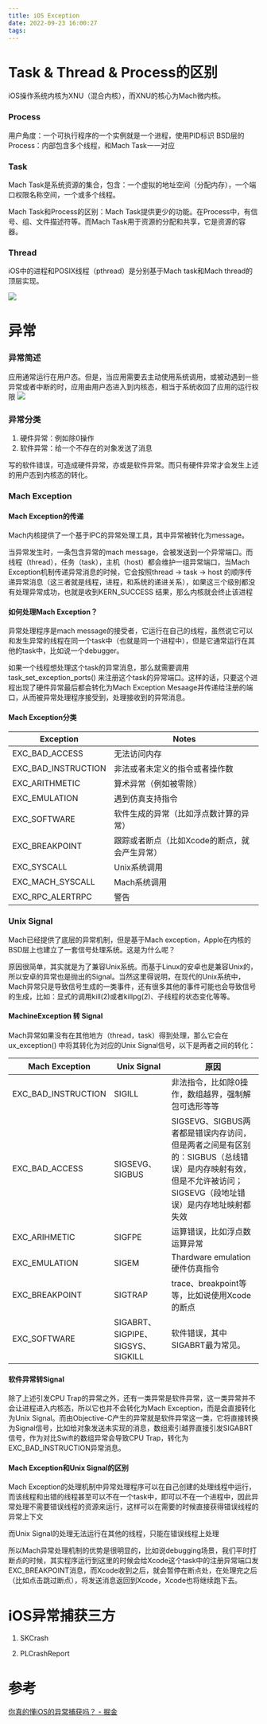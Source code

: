 ```yaml
---
title: iOS Exception
date: 2022-09-23 16:00:27
tags:
---
```


# Task & Thread & Process的区别

iOS操作系统内核为XNU（混合内核），而XNU的核心为Mach微内核。

### Process

用户角度：一个可执行程序的一个实例就是一个进程，使用PID标识
BSD层的Process：内部包含多个线程，和Mach Task一一对应

### Task

Mach Task是系统资源的集合，包含：一个虚拟的地址空间（分配内存），一个端口权限名称空间，一个或多个线程。

Mach Task和Process的区别：Mach Task提供更少的功能。在Process中，有信号、组、文件描述符等。而Mach Task用于资源的分配和共享，它是资源的容器。

### Thread

iOS中的进程和POSIX线程（pthread）是分别基于Mach task和Mach thread的顶层实现。

![](./ios-exception/daaf18b3efe543daad508d0d9931ddf8~tplv-k3u1fbpfcp-zoom-in-crop-mark-3024-0-0-0.image.jpeg)

<!-- more -->

# 异常

### 异常简述

应用通常运行在用户态。但是，当应用需要去主动使用系统调用，或被动遇到一些异常或者中断的时，应用由用户态进入到内核态，相当于系统收回了应用的运行权限
![](./ios-exception/5f23826ebe70464097cf4e869b6fc77e~tplv-k3u1fbpfcp-zoom-in-crop-mark-3024-0-0-0.image.jpeg)

### 异常分类

1. 硬件异常：例如除0操作
2. 软件异常：给一个不存在的对象发送了消息

写的软件错误，可造成硬件异常，亦或是软件异常。而只有硬件异常才会发生上述的用户态到内核态的转化。

### Mach Exception

#### Mach Exception的传递

Mach内核提供了一个基于IPC的异常处理工具，其中异常被转化为message。

当异常发生时，一条包含异常的mach message，会被发送到一个异常端口。而线程（thread），任务（task），主机（host）都会维护一组异常端口，当Mach Exception机制传递异常消息的时候，它会按照thread → task → host 的顺序传递异常消息（这三者就是线程，进程，和系统的递进关系），如果这三个级别都没有处理异常成功，也就是收到KERN_SUCCESS 结果，那么内核就会终止该进程

#### 如何处理Mach Exception？

异常处理程序是mach message的接受者，它运行在自己的线程，虽然说它可以和发生异常的线程在同一个task中（也就是同一个进程中），但是它通常运行在其他的task中，比如说一个debugger。

如果一个线程想处理这个task的异常消息，那么就需要调用task_set_exception_ports() 来注册这个task的异常端口。这样的话，只要这个进程出现了硬件异常最后都会转化为Mach Exception Mesaage并传递给注册的端口，从而被异常处理程序接受到，处理接收到的异常消息。

#### Mach Exception分类

| Exception           | Notes                     |
| ------------------- | ------------------------- |
| EXC_BAD_ACCESS      | 无法访问内存                    |
| EXC_BAD_INSTRUCTION | 非法或者未定义的指令或者操作数           |
| EXC_ARITHMETIC      | 算术异常（例如被零除）               |
| EXC_EMULATION       | 遇到仿真支持指令                  |
| EXC_SOFTWARE        | 软件生成的异常（比如浮点数计算的异常）       |
| EXC_BREAKPOINT      | 跟踪或者断点（比如Xcode的断点，就会产生异常） |
| EXC_SYSCALL         | Unix系统调用                  |
| EXC_MACH_SYSCALL    | Mach系统调用                  |
| EXC_RPC_ALERTRPC    | 警告                        |

### Unix Signal

Mach已经提供了底层的异常机制，但是基于Mach exception，Apple在内核的BSD层上也建立了一套信号处理系统。这是为什么呢？

原因很简单，其实就是为了兼容Unix系统。而基于Linux的安卓也是兼容Unix的，所以安卓的异常也是抛出的Signal。当然这里得说明，在现代的Unix系统中，Mach异常只是导致信号生成的一类事件，还有很多其他的事件可能也会导致信号的生成，比如：显式的调用kill(2)或者killpg(2)、子线程的状态变化等等。

#### MachineException 转 Signal

Mach异常如果没有在其他地方（thread，task）得到处理，那么它会在ux_exception() 中将其转化为对应的Unix Signal信号，以下是两者之间的转化：

| Mach Exception      | Unix Signal                    | 原因                                                                                          |
| ------------------- | ------------------------------ | ------------------------------------------------------------------------------------------- |
| EXC_BAD_INSTRUCTION | SIGILL                         | 非法指令，比如除0操作，数组越界，强制解包可选形等等                                                                  |
| EXC_BAD_ACCESS      | SIGSEVG、SIGBUS                 | SIGSEVG、SIGBUS两者都是错误内存访问，但是两者之间是有区别的：SIGBUS（总线错误）是内存映射有效，但是不允许被访问； SIGSEVG（段地址错误）是内存地址映射都失效 |
| EXC_ARIHMETIC       | SIGFPE                         | 运算错误，比如浮点数运算异常                                                                              |
| EXC_EMULATION       | SIGEM                          | Thardware emulation 硬件仿真指令                                                                  |
| EXC_BREAKPOINT      | SIGTRAP                        | trace、breakpoint等等，比如说使用Xcode的断点                                                            |
| EXC_SOFTWARE        | SIGABRT、SIGPIPE、SIGSYS、SIGKILL | 软件错误，其中SIGABRT最为常见。                                                                         |

#### 软件异常转Signal

除了上述引发CPU Trap的异常之外，还有一类异常是软件异常，这一类异常并不会让进程进入内核态，所以它也并不会转化为Mach Exception，而是会直接转化为Unix Signal。而由Objective-C产生的异常就是软件异常这一类，它将直接转换为Signal信号，比如给对象发送未实现的消息，数组索引越界直接引发SIGABRT信号，作为对比Swift的数组异常会导致CPU Trap，转化为EXC_BAD_INSTRUCTION异常消息。

#### Mach Exception和Unix Signal的区别

Mach Exception的处理机制中异常处理程序可以在自己创建的处理线程中运行，而该线程和出错的线程甚至可以不在一个task中，即可以不在一个进程中，因此异常处理不需要错误线程的资源来运行，这样可以在需要的时候直接获得错误线程的异常上下文

而Unix Signal的处理无法运行在其他的线程，只能在错误线程上处理

所以Mach异常处理机制的优势是很明显的，比如说debugging场景，我们平时打断点的时候，其实程序运行到这里的时候会给Xcode这个task中的注册异常端口发EXC_BREAKPOINT消息，而Xcode收到之后，就会暂停在断点处，在处理完之后（比如点击跳过断点），将发送消息返回到Xcode，Xcode也将继续跑下去。

# iOS异常捕获三方

1. SKCrash

2. PLCrashReport

# 参考

[你真的懂iOS的异常捕获吗？ - 掘金](https://juejin.cn/post/7142656591139962888)

